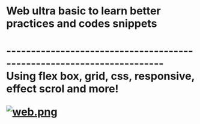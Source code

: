 <h1> Web ultra basic to learn better practices and codes snippets <h1>
----------------------------------------------------------------------
Using flex box, grid, css, responsive, effect scrol and more!

[![web.png](https://i.postimg.cc/9FWNH0dK/web.png)](https://postimg.cc/xq4PK0F3)
